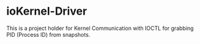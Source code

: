 # ioKernel-Driver
This is a project holder for Kernel Communication with IOCTL for grabbing PID (Process ID) from snapshots.

